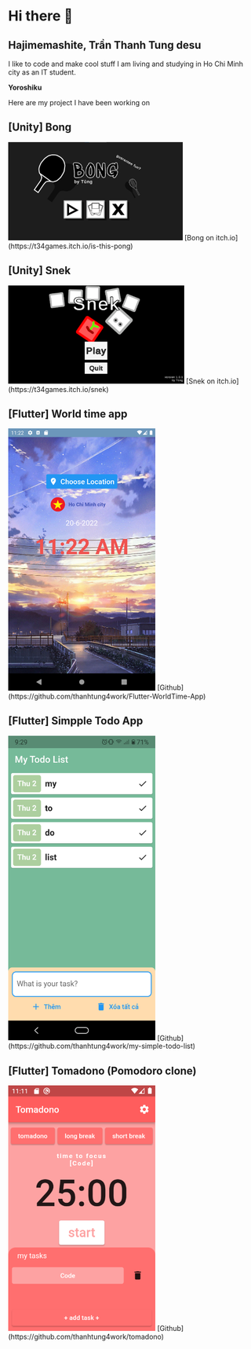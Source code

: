 # Hi there 👋
## Hajimemashite, Trần Thanh Tung desu

I like to code and make cool stuff
I am living and studying in Ho Chi Minh city as an IT student.

**Yoroshiku**

Here are my project I have been working on

## [Unity] Bong
<img src="/assets/Bong Start.png" alt="Bong start screen" style="height: 200px;"/>
[Bong on itch.io](https://t34games.itch.io/is-this-pong)

## [Unity] Snek
<img src="/assets/Snek Start.png" alt="Snek start screen" style="height: 200px;"/>
[Snek on itch.io](https://t34games.itch.io/snek)

## [Flutter] World time app 
<img src="/assets/TimeApp.png" alt="TimeApp image" style="width: 300px;"/>
[Github](https://github.com/thanhtung4work/Flutter-WorldTime-App)

## [Flutter] Simpple Todo App
<img src="/assets/SimpleTodoApp.jpg" alt="TimeApp image" style="width: 300px;"/>
[Github](https://github.com/thanhtung4work/my-simple-todo-list)

## [Flutter] Tomadono (Pomodoro clone)
<img src="/assets/Tomadono.png" alt="Tomadono image" style="width: 300px;"/>
[Github](https://github.com/thanhtung4work/tomadono)

